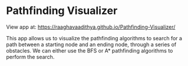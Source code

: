 # Pathfinding Visualizer

View app at: https://raaghavaadithya.github.io/Pathfinding-Visualizer/

This app allows us to visualize the pathfinding algorithms to search for a path between a starting node and an ending node, through a series of obstacles. We can either use the BFS or A* pathfinding algorithms to perform the search.
